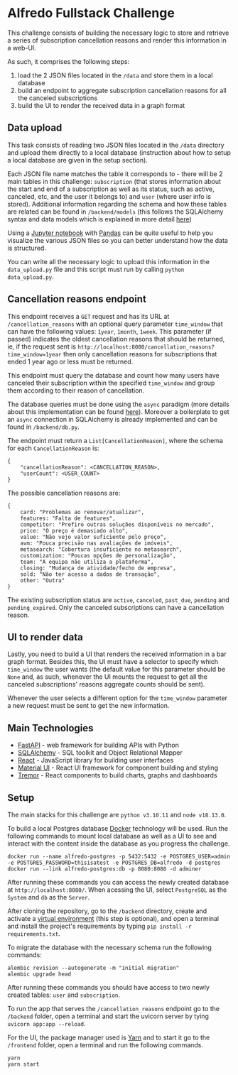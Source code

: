 # Alfredo Fullstack Challenge

This challenge consists of building the necessary logic to store and retrieve a series of subscription cancellation reasons and render this information in a web-UI.

As such, it comprises the following steps:

1. load the 2 JSON files located in the `/data` and store them in a local database
2. build an endpoint to aggregate subscription cancellation reasons for all the canceled subscriptions
3. build the UI to render the received data in a graph format

## Data upload

This task consists of reading two JSON files located in the `/data` directory and upload them directly to a local database (instruction about how to setup a local database are given in the setup section).

Each JSON file name matches the table it corresponds to - there will be 2 main tables in this challenge: `subscription` (that stores information about the start and end of a subscription as well as its status, such as active, canceled, etc, and the user it belongs to) and `user` (where user info is stored). Additional information regarding the schema and how these tables are related can be found in `/backend/models` (this follows the SQLAlchemy syntax and data models which is explained in more detail [here](https://docs.sqlalchemy.org/en/14/orm/tutorial.html))

Using a [Jupyter notebook](https://jupyter.org/) with [Pandas](https://pandas.pydata.org/) can be quite useful to help you visualize the various JSON files so you can better understand how the data is structured.

You can write all the necessary logic to upload this information in the `data_upload.py` file and this script must run by calling `python data_upload.py`.

## Cancellation reasons endpoint

This endpoint receives a `GET` request and has its URL at `/cancellation_reasons` with an optional query parameter `time_window` that can have the following values: `1year`, `1month`, `1week`. This parameter (if passed) indicates the oldest cancellation reasons that should be returned, ie, if the request sent is `http://localhost:8000/cancellation_reasons?time_window=1year` then only cancellation reasons for subscriptions that ended 1 year ago or less must be returned.

This endpoint must query the database and count how many users have canceled their subscription within the specified `time_window` and group them according to their reason of cancellation.

The database queries must be done using the `async` paradigm (more details about this implementation can be found [here](https://docs.sqlalchemy.org/en/20/orm/extensions/asyncio.html)). Moreover a boilerplate to get an `async` connection in SQLAlchemy is already implemented and can be found in `/backend/db.py`.

The endpoint must return a `List[CancellationReason]`, where the schema for each `CancellationReason` is:

```
{
    "cancellationReason": <CANCELLATION_REASON>,
    "userCount": <USER_COUNT>
}
```

The possible cancellation reasons are:
```
{
    card: "Problemas ao renovar/atualizar",
    features: "Falta de features",
    competitor: "Prefiro outras soluções disponíveis no mercado",
    price: "O preço é demasiado alto",
    value: "Não vejo valor suficiente pelo preço",
    avm: "Pouca precisão nas avaliações de imóveis",
    metasearch: "Cobertura insuficiente no metasearch",
    customization: "Poucas opções de personalização",
    team: "A equipa não utiliza a plataforma",
    closing: "Mudança de atividade/fecho de empresa",
    sold: "Não ter acesso a dados de transação",
    other: "Outra"
}
```

The existing subscription status are `active`, `canceled`, `past_due`, `pending` and `pending_expired`. Only the canceled subscriptions can have a cancellation reason.

## UI to render data

Lastly, you need to build a UI that renders the received information in a bar graph format. Besides this, the UI must have a selector to specify which `time_window` the user wants (the default value for this parameter should be `None` and, as such, whenever the UI mounts the request to get all the canceled subscriptions' reasons aggregate counts should be sent).

Whenever the user selects a different option for the `time_window` parameter a new request must be sent to get the new information.

## Main Technologies

- [FastAPI](https://fastapi.tiangolo.com/) - web framework for building APIs with Python
- [SQLAlchemy](https://www.sqlalchemy.org/) - SQL toolkit and Object Relational Mapper
- [React](https://react.dev/) - JavaScript library for building user interfaces
- [Material UI](https://material-ui.com/) - React UI framework for component building and styling
- [Tremor](https://www.tremor.so/) - React components to build charts, graphs and dashboards

## Setup

The main stacks for this challenge are `python v3.10.11` and `node v18.13.0`.

To build a local Postgres database [Docker](https://www.docker.com/) technology will be used. Run the following commands to mount local database as well as a UI to see and interact with the content inside the database as you progress the challenge.

```
docker run --name alfredo-postgres -p 5432:5432 -e POSTGRES_USER=admin -e POSTGRES_PASSWORD=thisisatest -e POSTGRES_DB=alfredo -d postgres
docker run --link alfredo-postgres:db -p 8080:8080 -d adminer
```

After running these commands you can access the newly created database at `http://localhost:8080/`. When acessing the UI, select `PostgreSQL` as the `System` and `db` as the `Server`.

After cloning the repository, go to the `/backend` directory, create and activate a [virtual environment](https://docs.python.org/3/library/venv.html) (this step is optional), and open a terminal and install the project's requirements by typing `pip install -r requirements.txt`.

To migrate the database with the necessary schema run the following commands:

```
alembic revision --autogenerate -m "initial migration"
alembic upgrade head
```

After running these commands you should have access to two newly created tables: `user` and `subscription`.

To run the app that serves the `/cancellation_reasons` endpoint go to the `/backend` folder, open a terminal and start the uvicorn server by tying `uvicorn app:app --reload`.

For the UI, the package manager used is [Yarn](https://yarnpkg.com/) and to start it go to the `/frontend` folder, open a terminal and run the following commands.

```
yarn
yarn start
```
